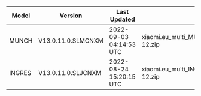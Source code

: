 | Model | Version | Last Updated | File Name | Size | Download Link |
| ---- | ---- | ---- | ---- | ---- | ---- |
| MUNCH | V13.0.11.0.SLMCNXM | 2022-09-03 04:14:53 UTC | xiaomi.eu_multi_MUNCH_V13.0.11.0.SLMCNXM_v13-12.zip | 3.8 GB | [SourceForge](https://sourceforge.net/projects/xiaomi-eu-multilang-miui-roms/files/xiaomi.eu/MIUI-STABLE-RELEASES/MIUIv13/xiaomi.eu_multi_MUNCH_V13.0.11.0.SLMCNXM_v13-12.zip/download) |
| INGRES | V13.0.11.0.SLJCNXM | 2022-08-24 15:20:15 UTC | xiaomi.eu_multi_INGRES_V13.0.11.0.SLJCNXM_v13-12.zip | 4.4 GB | [SourceForge](https://sourceforge.net/projects/xiaomi-eu-multilang-miui-roms/files/xiaomi.eu/MIUI-STABLE-RELEASES/MIUIv13/xiaomi.eu_multi_INGRES_V13.0.11.0.SLJCNXM_v13-12.zip/download) |
